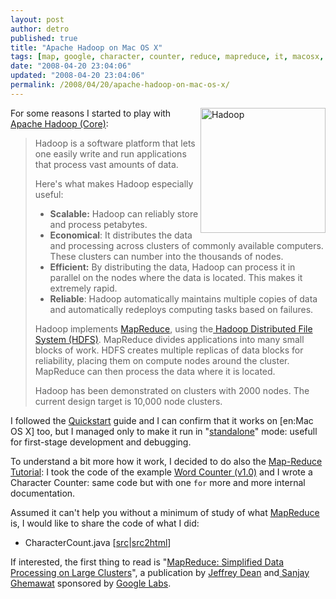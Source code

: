 ```yaml
---
layout: post
author: detro
published: true
title: "Apache Hadoop on Mac OS X"
tags: [map, google, character, counter, reduce, mapreduce, it, macosx, english, apache, hadoop, tutorial]
date: "2008-04-20 23:04:06"
updated: "2008-04-20 23:04:06"
permalink: /2008/04/20/apache-hadoop-on-mac-os-x/
---
```


<img src="http://hadoop.apache.org/images/hadoop-logo.jpg" alt="Hadoop" align="right" width="200" />
For some reasons I started to play with <a href="http://hadoop.apache.org/core/">Apache Hadoop (Core)</a>:
<blockquote>Hadoop is a software platform that lets one easily write and run applications that process vast amounts of data.

Here's what makes Hadoop especially useful:
<ul>
<li><strong>Scalable:</strong> Hadoop can reliably store and process petabytes.</li>
<li><strong>Economical</strong>: It distributes the data and processing across clusters of commonly available computers. These clusters can number into the thousands of nodes.</li>
<li><strong>Efficient:</strong> By distributing the data, Hadoop can process it in parallel on the nodes where the data is located. This makes it extremely rapid.</li>
<li><strong>Reliable</strong>: Hadoop automatically maintains multiple copies of data and automatically redeploys computing tasks based on failures.</li>
</ul>

Hadoop implements <a href="http://wiki.apache.org/hadoop/HadoopMapReduce">MapReduce</a>, using the<a href="http://hadoop.apache.org/core/docs/current/hdfs_design.html"> Hadoop Distributed File System (HDFS)</a>. MapReduce divides applications into many small blocks of work. HDFS creates multiple replicas of data blocks for reliability, placing them on compute nodes around the cluster. MapReduce can then process the data where it is located.

Hadoop has been demonstrated on clusters with 2000 nodes. The current design target is 10,000 node clusters.
</blockquote>

I followed the <a href="http://hadoop.apache.org/core/docs/current/quickstart.html">Quickstart</a> guide and I can confirm that it works on [en:Mac OS X] too, but I managed only to make it run in "<a href="http://hadoop.apache.org/core/docs/current/quickstart.html#Standalone+Operation">standalone</a>" mode: usefull for first-stage development and debugging.
<!--more-->

To understand a bit more how it work, I decided to do also the <a href="http://hadoop.apache.org/core/docs/current/mapred_tutorial.html">Map-Reduce Tutorial</a>: I took the code of the example <a href="http://hadoop.apache.org/core/docs/current/mapred_tutorial.html#Example%3A+WordCount+v1.0">Word Counter (v1.0)</a> and I wrote a Character Counter: same code but with one <code>for</code> more and more internal documentation.

Assumed it can't help you without a minimum of study of what <a href="http://en.wikipedia.org/wiki/MapReduce">MapReduce</a> is, I would like to share the code of what I did:
<ul>
<li>CharacterCount.java [<a href="http://www.detronizator.org/wp-content/uploads/2008/04/charactercount.java">src</a>|<a href="http://www.detronizator.org/wp-content/uploads/2008/04/charactercountjava.html">src2html</a>]</li>
</ul> 

If interested, the first thing to read is "<a href="http://labs.google.com/papers/mapreduce.html">MapReduce: Simplified Data Processing on Large Clusters</a>", a publication by <a href="http://labs.google.com/people/jeff/">Jeffrey Dean</a> and<a href="http://labs.google.com/people/sanjay/"> Sanjay Ghemawat</a> sponsored by <a href="http://labs.google.com/">Google Labs</a>.
